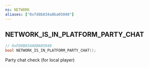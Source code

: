 ```yaml
---
ns: NETWORK
aliases: ["0xfd8b834a8ba05048"]
---
```

## NETWORK_IS_IN_PLATFORM_PARTY_CHAT

```c
// 0xFD8B834A8BA05048
bool NETWORK_IS_IN_PLATFORM_PARTY_CHAT();
```

Party chat check (for local player)

